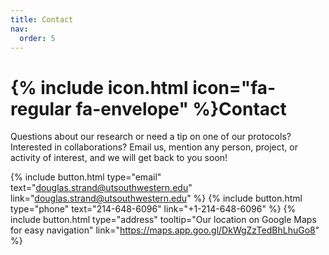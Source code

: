 ```yaml
---
title: Contact
nav:
  order: 5
---
```


# {% include icon.html icon="fa-regular fa-envelope" %}Contact

 Questions about our research or need a tip on one of our protocols? Interested in collaborations? Email us, mention any person, project, or activity of interest, and we will get back to you soon!
 
{%
  include button.html
  type="email"
  text="douglas.strand@utsouthwestern.edu"
  link="douglas.strand@utsouthwestern.edu"
%}
{%
  include button.html
  type="phone"
  text="214-648-6096"
  link="+1-214-648-6096"
%}
{%
  include button.html
  type="address"
  tooltip="Our location on Google Maps for easy navigation"
  link="https://maps.app.goo.gl/DkWgZzTedBhLhuGo8"
%}
